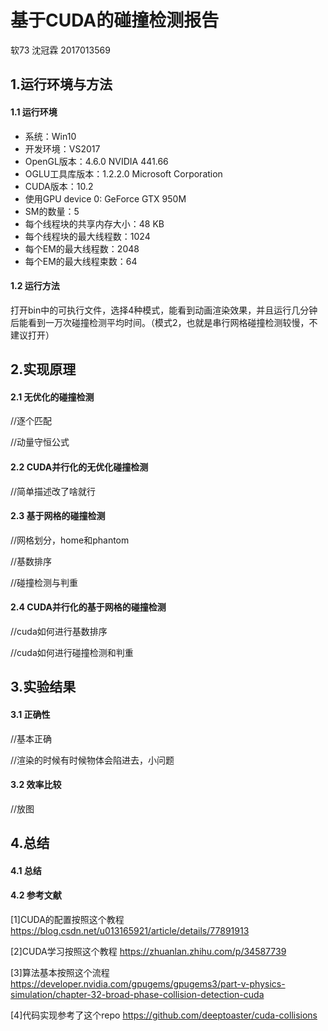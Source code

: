 # 基于CUDA的碰撞检测报告

软73 沈冠霖 2017013569



## 1.运行环境与方法

#### 1.1 运行环境

- 系统：Win10
- 开发环境：VS2017
- OpenGL版本：4.6.0 NVIDIA 441.66
- OGLU工具库版本：1.2.2.0 Microsoft Corporation
- CUDA版本：10.2
- 使用GPU device 0: GeForce GTX 950M
- SM的数量：5
- 每个线程块的共享内存大小：48 KB
- 每个线程块的最大线程数：1024
- 每个EM的最大线程数：2048
- 每个EM的最大线程束数：64

#### 1.2 运行方法

打开bin中的可执行文件，选择4种模式，能看到动画渲染效果，并且运行几分钟后能看到一万次碰撞检测平均时间。（模式2，也就是串行网格碰撞检测较慢，不建议打开）



## 2.实现原理

#### 2.1 无优化的碰撞检测

//逐个匹配

//动量守恒公式



#### 2.2 CUDA并行化的无优化碰撞检测

//简单描述改了啥就行



#### 2.3 基于网格的碰撞检测

//网格划分，home和phantom

//基数排序

//碰撞检测与判重



#### 2.4 CUDA并行化的基于网格的碰撞检测

//cuda如何进行基数排序

//cuda如何进行碰撞检测和判重



## 3.实验结果

#### 3.1 正确性

//基本正确

//渲染的时候有时候物体会陷进去，小问题

#### 3.2 效率比较

//放图



## 4.总结

#### 4.1 总结



#### 4.2 参考文献

[1]CUDA的配置按照这个教程 https://blog.csdn.net/u013165921/article/details/77891913

[2]CUDA学习按照这个教程 https://zhuanlan.zhihu.com/p/34587739

[3]算法基本按照这个流程 https://developer.nvidia.com/gpugems/gpugems3/part-v-physics-simulation/chapter-32-broad-phase-collision-detection-cuda

[4]代码实现参考了这个repo https://github.com/deeptoaster/cuda-collisions